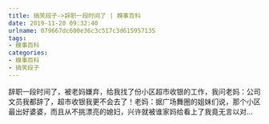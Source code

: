 ```yaml
---
title: 搞笑段子->辞职一段时间了 | 糗事百科
date: 2019-11-20 09:32:40
urlname: 079667dc600e36c3c517c3d615957135
tags: 
- 糗事百科
categories:
- 糗事百科
- 搞笑段子
---
```

辞职一段时间了，被老妈嫌弃，给我找了份小区超市收银的工作，我问老妈：公司文员我都辞了，超市收银我更不会去了！老妈：据广场舞圈的姐妹们说，那个小区最出好婆婆，而且从不挑漂亮的媳妇，兴许就被谁家妈给看上了我竟无言以对…


